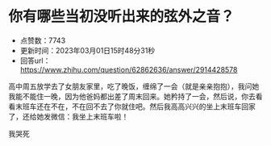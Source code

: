 # 你有哪些当初没听出来的弦外之音？
- 点赞数：7743
- 更新时间：2023年03月01日15时48分31秒
- 回答url：https://www.zhihu.com/question/62862636/answer/2914428578
<body>
 <p data-pid="8t03TbKE">高中周五放学去了女朋友家里，吃了晚饭，缠绵了一会（就是亲亲抱抱），我问她我能不能住一晚，因为他爸妈都出差了周末回来。她矜持了一会，然后说，你去看看末班车还在不在，不在回不去了你就住吧。然后我高高兴兴的坐上末班车回家了，还给她发微信：我坐上末班车啦！</p>
 <p data-pid="1aZkUHnV">我哭死</p>
</body>